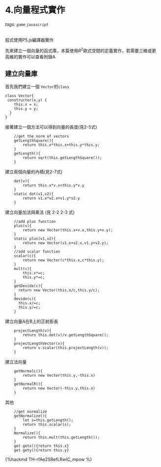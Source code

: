 # 4.向量程式實作
###### tags: `game` `javascript`

程式使用P5.js編譯器實作

先來建立一個向量的函式庫，本篇使用$R^2$歐式空間的定義實作，若需要三維或更高維的實作可以查看附錄A

## 建立向量庫

首先我們建立一個 `Vector`的`class`

``` javascript=1
class Vector{
 constructor(x,y) {
    this.x = x;
    this.y = y;
  }
}
```
接著建立一個方法可以得到向量的長度(見2-5式)

``` javascript=6
    //get the norm of vectors
    getLengthSquare(){
        return this.x*this.x+this.y*this.y;
    }
    getLength(){
        return sqrt(this.getLengthSquare());
    }
```

建立兩個向量的內積(見2-7式)
``` javascript=13
    dot(v){
        return this.x*v.x+this.y*v.y
    }
    static dot(v1,v2){
        return v1.x*v2.x+v1.y*v2.y  
    }
```

建立向量加法與乘法 (見 2-2 2-3 式)
``` javascript=19
    //add plus function
    plus(v){
        return new Vector(this.x+v.x,this.y+v.y);
    } 
    static plus(v1,v2){
        return new Vector(v1.x+v2.x,v1.y+v2.y);
    }
    //add scalar function
    scalar(c){
        return new Vector(c*this.x,c*this.y);
    }
    mult(c){
        this.x*=c;
        this.y*=c;
    }
    getDevide(c){
      return new Vector(this.x/c,this.y/c);    
    } 
    devide(c){
      this.x/=c;
      this.y/=c; 
    }
```
建立向量A在B上的正射影長
``` javascript=41
    projectLength(v){
        return this.dot(v)/v.getLengthSquare();    
    }
    projectLengthVector(v){
        return v.scalar(this.projectLength(v));    
    }
```
建立法向量
``` javascript=46
    getNormalL(){
        return new Vector(this.y,-this.x)
    }
    getNormalR(){
        return new Vector(-this.y,this.x)
    }
```
其他
```javascript=52
    //get normalize
    getNormalize(){
        let s=this.getLength();
        return this.scalar(s);
    }
    Normalize(){
        return this.mult(this.getLength());
    }
    get getx(){return this.x}
    get gety(){return this.y}
```

{%hackmd TH-rfAe2SRefLRwIC_mpow %}